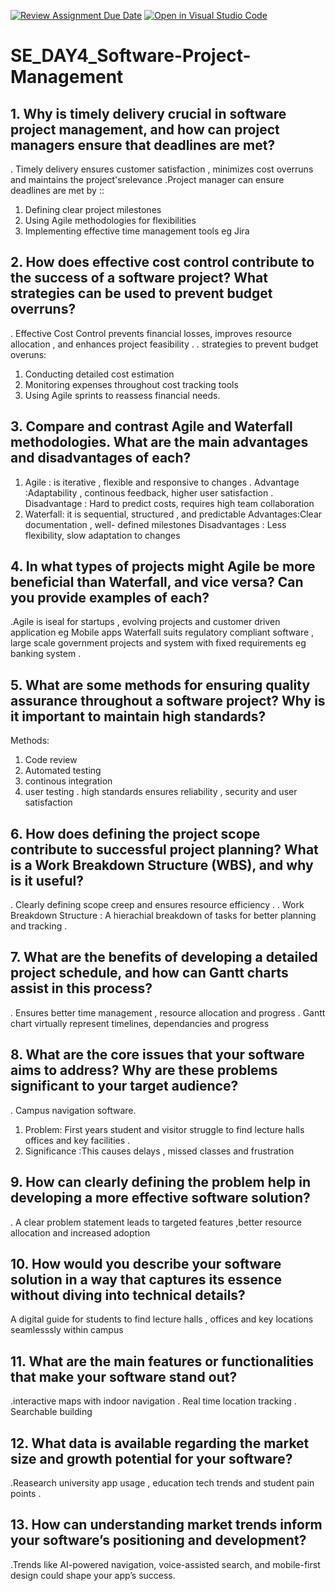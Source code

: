 [![Review Assignment Due Date](https://classroom.github.com/assets/deadline-readme-button-22041afd0340ce965d47ae6ef1cefeee28c7c493a6346c4f15d667ab976d596c.svg)](https://classroom.github.com/a/9pw6JKcu)
[![Open in Visual Studio Code](https://classroom.github.com/assets/open-in-vscode-2e0aaae1b6195c2367325f4f02e2d04e9abb55f0b24a779b69b11b9e10269abc.svg)](https://classroom.github.com/online_ide?assignment_repo_id=18702773&assignment_repo_type=AssignmentRepo)
# SE_DAY4_Software-Project-Management
## 1. Why is timely delivery crucial in software project management, and how can project managers ensure that deadlines are met?
. Timely delivery ensures customer satisfaction , minimizes cost overruns and maintains the project'srelevance 
.Project manager can ensure deadlines are met by ::
  1) Defining clear project milestones
  2) Using Agile methodologies for flexibilities
  3) Implementing effective time management  tools eg Jira
## 2. How does effective cost control contribute to the success of a software project? What strategies can be used to prevent budget overruns?
. Effective Cost Control prevents  financial losses, improves resource allocation , and enhances project feasibility .
. strategies to prevent budget overuns:
1) Conducting detailed cost estimation
2) Monitoring expenses  throughout cost tracking tools
3) Using Agile sprints to reassess financial needs.
## 3. Compare and contrast Agile and Waterfall methodologies. What are the main advantages and disadvantages of each?
1) Agile : is iterative , flexible and responsive to changes .
   Advantage :Adaptability , continous feedback, higher user satisfaction .
   Disadvantage : Hard to predict costs, requires high team collaboration
2) Waterfall: it is sequential, structured , and predictable
   Advantages:Clear documentation , well- defined milestones
   Disadvantages : Less flexibility, slow adaptation to changes 

## 4. In what types of projects might Agile be more beneficial than Waterfall, and vice versa? Can you provide examples of each?
.Agile is iseal for startups , evolving projects and customer driven  application  eg Mobile apps
Waterfall suits regulatory compliant software , large scale government projects and system with fixed requirements eg banking system .
## 5. What are some methods for ensuring quality assurance throughout a software project? Why is it important to maintain high standards?
Methods:
1) Code review
2) Automated testing
3) continous integration
4) user testing
. high standards ensures reliability , security and user satisfaction 

## 6. How does defining the project scope contribute to successful project planning? What is a Work Breakdown Structure (WBS), and why is it useful?
. Clearly defining scope creep and ensures resource  efficiency .
. Work Breakdown Structure : A hierachial breakdown of tasks for better planning and tracking .

## 7. What are the benefits of developing a detailed project schedule, and how can Gantt charts assist in this process?
. Ensures better time management , resource allocation and progress
. Gantt chart virtually represent timelines, dependancies and progress
## 8. What are the core issues that your software aims to address? Why are these problems significant to your target audience?
. Campus navigation software.
1) Problem: First years student and visitor struggle to find lecture halls offices and key  facilities .
2) Significance :This causes delays , missed classes and frustration 

## 9. How can clearly defining the problem help in developing a more effective software solution?
. A clear problem statement leads to targeted features ,better resource allocation and increased adoption 
## 10. How would you describe your software solution in a way that captures its essence without diving into technical details?
 A digital guide for students to find  lecture halls , offices and key locations seamlesssly within campus 
## 11. What are the main features or functionalities that make your software stand out?
.interactive maps with indoor navigation
. Real time location tracking 
. Searchable building 

## 12. What data is available regarding the market size and growth potential for your software?
.Reasearch university app usage , education tech trends and student pain points .
## 13. How can understanding market trends inform your software’s positioning and development?
.Trends like AI-powered navigation, voice-assisted search, and mobile-first design could shape your app’s success.
